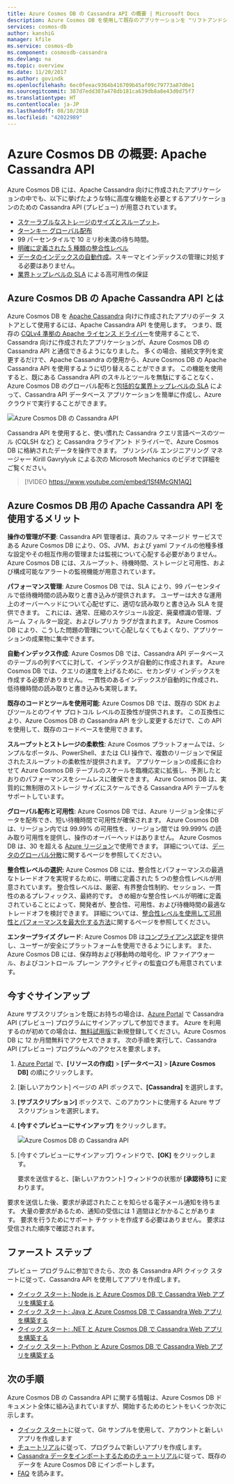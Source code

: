 ```yaml
---
title: Azure Cosmos DB の Cassandra API の概要 | Microsoft Docs
description: Azure Cosmos DB を使用して既存のアプリケーションを "リフトアンドシフト" し、使い慣れた Cassandra ドライバーと CQL で Cassandra API を使って新しいアプリケーションを構築する方法について説明します。
services: cosmos-db
author: kanshiG
manager: kfile
ms.service: cosmos-db
ms.component: cosmosdb-cassandra
ms.devlang: na
ms.topic: overview
ms.date: 11/20/2017
ms.author: govindk
ms.openlocfilehash: 6ec0feeac9364b416709b45af09c79773a87d0e1
ms.sourcegitcommit: 387d7edd387a478db181ca639db8a8e43d0d75f7
ms.translationtype: HT
ms.contentlocale: ja-JP
ms.lasthandoff: 08/10/2018
ms.locfileid: "42022989"
---
```

# <a name="introduction-to-azure-cosmos-db-apache-cassandra-api"></a>Azure Cosmos DB の概要: Apache Cassandra API

Azure Cosmos DB には、Apache Cassandra 向けに作成されたアプリケーションの中でも、以下に挙げたような特に高度な機能を必要とするアプリケーションのための Cassandra API (プレビュー) が用意されています。

* [スケーラブルなストレージのサイズとスループット](partition-data.md)。
* [ターンキー グローバル配布](distribute-data-globally.md)
* 99 パーセンタイルで 10 ミリ秒未満の待ち時間。
* [明確に定義された 5 種類の整合性レベル](consistency-levels.md)
* [データのインデックスの自動作成](http://www.vldb.org/pvldb/vol8/p1668-shukla.pdf)。スキーマとインデックスの管理に対処する必要はありません。 
* [業界トップレベルの SLA](https://azure.microsoft.com/support/legal/sla/cosmos-db/) による高可用性の保証

## <a name="what-is-the-azure-cosmos-db-apache-cassandra-api"></a>Azure Cosmos DB の Apache Cassandra API とは

Azure Cosmos DB を [Apache Cassandra](https://cassandra.apache.org/) 向けに作成されたアプリのデータ ストアとして使用するには、Apache Cassandra API を使用します。 つまり、既存の [CQLv4 準拠の Apache ライセンス ドライバー](https://cassandra.apache.org/doc/latest/getting_started/drivers.html?highlight=driver)を使用することで、Cassandra 向けに作成されたアプリケーションが、Azure Cosmos DB の Cassandra API と通信できるようになりました。 多くの場合、接続文字列を変更するだけで、Apache Cassandra の使用から、Azure Cosmos DB の Apache Cassandra API を使用するように切り替えることができます。 この機能を使用すると、既にある Cassandra API のスキルとツールを無駄にすることなく、Azure Cosmos DB のグローバル配布と[包括的な業界トップレベルの SLA](https://azure.microsoft.com/support/legal/sla/cosmos-db) によって、Cassandra API データベース アプリケーションを簡単に作成し、Azure クラウドで実行することができます。

![Azure Cosmos DB の Cassandra API](./media/cassandra-introduction/cosmosdb-cassandra.png)

Cassandra API を使用すると、使い慣れた Cassandra クエリ言語ベースのツール (CQLSH など) と Cassandra クライアント ドライバーで、Azure Cosmos DB に格納されたデータを操作できます。 プリンシパル エンジニアリング マネージャー Kirill Gavrylyuk による次の Microsoft Mechanics のビデオで詳細をご覧ください。

> [!VIDEO https://www.youtube.com/embed/1Sf4McGN1AQ]
>

## <a name="what-is-the-benefit-of-using-apache-cassandra-api-for-azure-cosmos-db"></a>Azure Cosmos DB 用の Apache Cassandra API を使用するメリット


  **操作の管理が不要**: Cassandra API 管理者は、真のフル マネージド サービスである Azure Cosmos DB により、OS、JVM、および yaml ファイルの他種多様な設定やその相互作用の管理または監視について心配する必要がありません。 Azure Cosmos DB には、スループット、待機時間、ストレージと可用性、および構成可能なアラートの監視機能が用意されています。 

**パフォーマンス管理**: Azure Cosmos DB では、SLA により、99 パーセンタイルで低待機時間の読み取りと書き込みが提供されます。 ユーザーは大きな運用上のオーバーヘッドについて心配せずに、適切な読み取りと書き込み SLA を提供できます。 これには、通常、圧縮のスケジュール設定、廃棄標識の管理、ブルーム フィルター設定、およびレプリカ ラグが含まれます。 Azure Cosmos DB により、こうした問題の管理について心配しなくてもよくなり、アプリケーションの成果物に集中できます。

**自動インデックス作成**: Azure Cosmos DB では、Cassandra API データベースのテーブルの列すべてに対して、インデックスが自動的に作成されます。 Azure Cosmos DB では、クエリの速度を上げるために、セカンダリ インデックスを作成する必要がありません。 一貫性のあるインデックスが自動的に作成され、低待機時間の読み取りと書き込みも実現します。 

**既存のコードとツールを使用可能**: Azure Cosmos DB では、既存の SDK およびツールとのワイヤ プロトコル レベルの互換性が提供されます。 この互換性により、Azure Cosmos DB の Cassandra API を少し変更するだけで、この API を使用して、既存のコードベースを使用できます。

**スループットとストレージの柔軟性**: Azure Cosmos プラットフォームでは、シンプルなポータル、PowerShell、または CLI 操作で、複数のリージョンで保証されたスループットの柔軟性が提供されます。 アプリケーションの成長に合わせて Azure Cosmos DB テーブルのスケールを臨機応変に拡張し、予測したとおりのパフォーマンスをシームレスに確保できます。 Azure Cosmos DB は、実質的に無制限のストレージ サイズにスケールできる Cassandra API テーブルをサポートしています。 

**グローバル配布と可用性**: Azure Cosmos DB では、Azure リージョン全体にデータを配布でき、短い待機時間で可用性が確保されます。 Azure Cosmos DB は、リージョン内では 99.99% の可用性を、リージョン間では 99.999% の読み取り可用性を提供し、操作のオーバーヘッドはありません。 Azure Cosmos DB は、30 を超える [Azure リージョン](https://azure.microsoft.com/regions/services/)で使用できます。 詳細については、[データのグローバル分散](distribute-data-globally.md)に関するページを参照してください。 

**整合性レベルの選択:** Azure Cosmos DB には、整合性とパフォーマンスの最適なトレードオフを実現するために、明確に定義された 5 つの整合性レベルが用意されています。 整合性レベルは、厳密、有界整合性制約、セッション、一貫性のあるプレフィックス、最終的です。 きめ細かな整合性レベルが明確に定義されていることによって、開発者が、整合性、可用性、および待機時間の最適なトレードオフを検討できます。 詳細については、[整合性レベルを使用して可用性とパフォーマンスを最大化する方法](consistency-levels.md)に関するページを参照してください。 

**エンタープライズ グレード**: Azure Cosmos DB は[コンプライアンス認定](https://www.microsoft.com/trustcenter)を提供し、ユーザーが安全にプラットフォームを使用できるようにします。 また、Azure Cosmos DB には、保存時および移動時の暗号化、IP ファイアウォール、およびコントロール プレーン アクティビティの監査ログも用意されています。  

<a id="sign-up-now"></a>
## <a name="sign-up-now"></a>今すぐサインアップ 

Azure サブスクリプションを既にお持ちの場合は、[Azure Portal](https://aka.ms/cosmosdb-cassandra-signup) で Cassandra API (プレビュー) プログラムにサインアップして参加できます。  Azure を利用するのが初めての場合は、[無料試用版](https://azure.microsoft.com/free)に新規登録してください。Azure Cosmos DB に 12 か月間無料でアクセスできます。 次の手順を実行して、Cassandra API (プレビュー) プログラムへのアクセスを要求します。

1. [Azure Portal](https://portal.azure.com) で、**[リソースの作成]** > **[データベース]** > **[Azure Cosmos DB]** の順にクリックします。 

2. [新しいアカウント] ページの API ボックスで、**[Cassandra]** を選択します。 

3. **[サブスクリプション]** ボックスで、このアカウントに使用する Azure サブスクリプションを選択します。

4. **[今すぐプレビューにサインアップ]** をクリックします。

    ![Azure Cosmos DB の Cassandra API](./media/cassandra-introduction/cassandra-sign-up.png)

3. [今すぐプレビューにサインアップ] ウィンドウで、**[OK]** をクリックします。 

    要求を送信すると、[新しいアカウント] ウィンドウの状態が **[承認待ち]** に変わります。 

要求を送信した後、要求が承認されたことを知らせる電子メール通知を待ちます。 大量の要求があるため、通知の受信には 1 週間ほどかかることがあります。 要求を行うためにサポート チケットを作成する必要はありません。 要求は受信された順序で確認されます。 

## <a name="how-to-get-started"></a>ファースト ステップ
プレビュー プログラムに参加できたら、次の 各 Cassandra API クイック スタートに従って、Cassandra API を使用してアプリを作成します。

* [クイック スタート: Node.js と Azure Cosmos DB で Cassandra Web アプリを構築する](create-cassandra-nodejs.md)
* [クイック スタート: Java と Azure Cosmos DB で Cassandra Web アプリを構築する](create-cassandra-java.md)
* [クイック スタート: .NET と Azure Cosmos DB で Cassandra Web アプリを構築する](create-cassandra-dotnet.md)
* [クイック スタート: Python と Azure Cosmos DB で Cassandra Web アプリを構築する](create-cassandra-python.md)

## <a name="next-steps"></a>次の手順

Azure Cosmos DB の Cassandra API に関する情報は、Azure Cosmos DB ドキュメント全体に組み込まれていますが、開始するためのヒントをいくつか次に示します。

* [クイック スタート](create-cassandra-nodejs.md)に従って、Git サンプルを使用して、アカウントと新しいアプリを作成します
* [チュートリアル](tutorial-develop-cassandra-java.md)に従って、プログラムで新しいアプリを作成します。
* [Cassandra データをインポートするためのチュートリアル](cassandra-import-data.md)に従って、既存のデータを Azure Cosmos DB にインポートします。
* [FAQ](faq.md#cassandra) を読みます。
